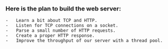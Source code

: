 ### Here is the plan to build the web server:

    -   Learn a bit about TCP and HTTP.
    -   Listen for TCP connections on a socket.
    -   Parse a small number of HTTP requests.
    -   Create a proper HTTP response.
    -   Improve the throughput of our server with a thread pool.
